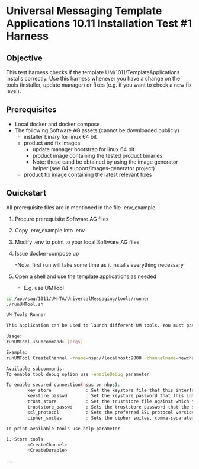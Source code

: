 # Universal Messaging Template Applications 10.11 Installation Test #1 Harness

## Objective

This test harness checks if the template UM/1011/TemplateApplications installs correctly.
Use this harness whenever you have a change on the tools (installer, update manager) or fixes (e.g. if you want to check a new fix level).

## Prerequisites

- Local docker and docker compose
- The following Software AG assets (cannot be downloaded publicly)
  - installer binary for linux 64 bit
  - product and fix images
    - update manager bootstrap for linux 64 bit
    - product image containing the tested product binaries
    - Note: these cand be obtained by using the image generator helper (see 04.support/images-generator project)
  - product fix image containing the latest relevant fixes

## Quickstart

All prerequisite files are in mentioned in the file .env_example.

1. Procure prerequisite Software AG files
2. Copy .env_example into .env
3. Modify .env to point to your local Software AG files
4. Issue docker-compose up

    -Note: first run will take some time as it installs everything necessary

5. Open a shell and use the template applications as needed

    - E.g. use UMTool

```sh
cd /app/sag/1011/UM-TA/UniversalMessaging/tools/runner
./runUMTool.sh

UM Tools Runner

This application can be used to launch different UM tools. You must pass the tool name as a subcommand followed by the tool arguments.

Usage:
runUMTool <subcommand> [args]

Example:
runUMTool CreateChannel -rname=nsp://localhost:9000 -channelname=newchannel

Available subcommands:
To enable tool debug option use -enableDebug parameter

To enable secured connection(nsps or nhps):
        key_store             : Set the keystore file that this interface uses to load the certificate
        keystore_passwd       : Set the keystore password that this interface will use to access the keystore file specified
        trust_store           : Set the truststore file against which this interface will validate the client certificate
        truststore_passwd     : Sets the truststore password that the server uses to access the trust store
        ssl_protocol          : Sets the preferred SSL protocol version to be used when establishing secured connections
        cipher_suites         : Sets the cipher suites, comma-separated

To print available tools use help parameter

1. Store tools
        <CreateChannel>
        <CreateDurable>

...
```
